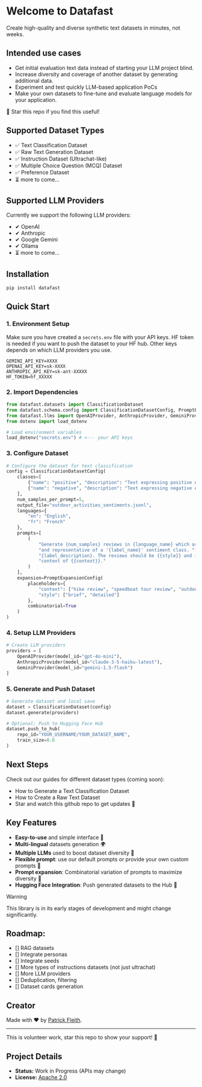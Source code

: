 # Welcome to Datafast

Create high-quality and diverse synthetic text datasets in minutes, not weeks.

## Intended use cases
- Get initial evaluation text data instead of starting your LLM project blind.
- Increase diversity and coverage of another dataset by generating additional data.
- Experiment and test quickly LLM-based application PoCs
- Make your own datasets to fine-tune and evaluate language models for your application.

🌟 Star this repo if you find this useful! 

## Supported Dataset Types

- ✅ Text Classification Dataset
- ✅ Raw Text Generation Dataset
- ✅ Instruction Dataset (Ultrachat-like)
- ✅ Multiple Choice Question (MCQ) Dataset
- ✅ Preference Dataset
- ⏳ more to come...

## Supported LLM Providers

Currently we support the following LLM providers:

- ✔︎ OpenAI
- ✔︎ Anthropic
- ✔︎ Google Gemini
- ✔︎ Ollama
- ⏳ more to come...

## Installation
```bash
pip install datafast
```

## Quick Start

### 1. Environment Setup

Make sure you have created a `secrets.env` file with your API keys.
HF token is needed if you want to push the dataset to your HF hub.
Other keys depends on which LLM providers you use.
```
GEMINI_API_KEY=XXXX
OPENAI_API_KEY=sk-XXXX
ANTHROPIC_API_KEY=sk-ant-XXXXX
HF_TOKEN=hf_XXXXX
```

### 2. Import Dependencies
```python
from datafast.datasets import ClassificationDataset
from datafast.schema.config import ClassificationDatasetConfig, PromptExpansionConfig
from datafast.llms import OpenAIProvider, AnthropicProvider, GeminiProvider
from dotenv import load_dotenv

# Load environment variables
load_dotenv("secrets.env") # <--- your API keys
```

### 3. Configure Dataset
```python
# Configure the dataset for text classification
config = ClassificationDatasetConfig(
    classes=[
        {"name": "positive", "description": "Text expressing positive emotions or approval"},
        {"name": "negative", "description": "Text expressing negative emotions or criticism"}
    ],
    num_samples_per_prompt=5,
    output_file="outdoor_activities_sentiments.jsonl",
    languages={
        "en": "English", 
        "fr": "French"
    },
    prompts=[
        (
            "Generate {num_samples} reviews in {language_name} which are diverse "
            "and representative of a '{label_name}' sentiment class. "
            "{label_description}. The reviews should be {{style}} and in the "
            "context of {{context}}."
        )
    ],
    expansion=PromptExpansionConfig(
        placeholders={
            "context": ["hike review", "speedboat tour review", "outdoor climbing experience"],
            "style": ["brief", "detailed"]
        },
        combinatorial=True
    )
)
```

### 4. Setup LLM Providers
```python
# Create LLM providers
providers = [
    OpenAIProvider(model_id="gpt-4o-mini"),
    AnthropicProvider(model_id="claude-3-5-haiku-latest"),
    GeminiProvider(model_id="gemini-1.5-flash")
]
```

### 5. Generate and Push Dataset
```python
# Generate dataset and local save
dataset = ClassificationDataset(config)
dataset.generate(providers)

# Optional: Push to Hugging Face Hub
dataset.push_to_hub(
    repo_id="YOUR_USERNAME/YOUR_DATASET_NAME",
    train_size=0.6
)
```

## Next Steps

Check out our guides for different dataset types (coming soon):

* How to Generate a Text Classification Dataset
* How to Create a Raw Text Dataset
* Star and watch this github repo to get updates 🌟

## Key Features

* **Easy-to-use** and simple interface 🚀
* **Multi-lingual** datasets generation 🌍
* **Multiple LLMs** used to boost dataset diversity 🤖
* **Flexible prompt**: use our default prompts or provide your own custom prompts 📝
* **Prompt expansion**: Combinatorial variation of prompts to maximize diversity 🔄
* **Hugging Face Integration**: Push generated datasets to the Hub 🤗

> [!WARNING]
> This library is in its early stages of development and might change significantly.

## Roadmap:

- [] RAG datasets
- [] Integrate personas
- [] Integrate seeds
- [] More types of instructions datasets (not just ultrachat)
- [] More LLM providers
- [] Deduplication, filtering
- [] Dataset cards generation

## Creator

Made with ❤️ by [Patrick Fleith](https://www.linkedin.com/in/patrick-fleith/).

<hr> 

This is volunteer work, star this repo to show your support! 🙏


## Project Details
- **Status:** Work in Progress (APIs may change)
- **License:** [Apache 2.0](LICENSE)
